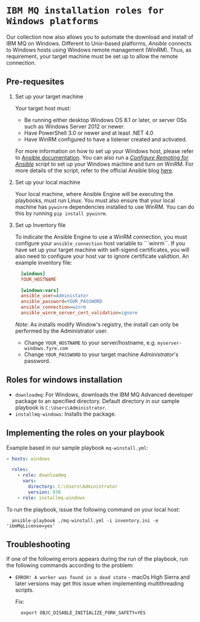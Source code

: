 # `IBM MQ installation roles for Windows platforms` 

Our collection now also allows you to automate the download and install of IBM MQ on Windows. Different to Unix-based platforms, _Ansible_ connects to Windows hosts using Windows remote management (WinRM). Thus, as requirement, your target machine must be set up to allow the remote connection. 

## Pre-requesites

1. Set up your target machine

    Your target host must:

    - Be running either desktop Windows OS 8.1 or later, or server OSs such as Windows Server 2012 or newer. 
    - Have PowerShell 3.0 or newer and at least .NET 4.0
    - Have WinRM configured to have a listener created and activated.

    For more information on how to set up your Windows host, please refer to [Ansible documentation](https://docs.ansible.com/ansible/latest/os_guide/windows_setup.html#winrm-listener). You can also run a [_Configure Remoting for Ansible_](https://raw.githubusercontent.com/ansible/ansible/devel/examples/scripts/ConfigureRemotingForAnsible.ps1) script to set up your Windows machine and turn on WinRM. For more details of the script, refer to the official Ansible blog [here](https://www.ansible.com/blog/connecting-to-a-windows-host). 

2. Set up your local machine

    Your local machine, where Ansible Engine will be executing the playbooks, must run Linux. You must also ensure that your local machine has ```pywinrm``` dependencies installed to use WinRM. You can do this by running ``` pip install pywinrm ```.

3. Set up Inventory file

    To indicate the Ansible Engine to use a WinRM connection, you must configure your ```ansible_connection``` host variable to ```winrm``. If you have set up your target machine with self-sigend certificates, you will also need to configure your host var to ignore certificate validtion. An example inventory file:

    ```ini
      [windows]
      YOUR_HOSTNAME

      [windows:vars]
      ansible_user=Administator
      ansible_password=YOUR_PASSWORD
      ansible_connection=winrm
      ansible_winrm_server_cert_validation=ignore
    ```

    *Note*: As installs modify Window's registry, the install can only be performed by the Administrator user. 
    - Change `YOUR_HOSTNAME` to your server/hostname, e.g. `myserver-windows.fyre.com`
    - Change `YOUR_PASSWORD` to your target machine *Administrator*'s password.

## Roles for windows installation

  - ``downloadmq``: For Windows, downloads the IBM MQ Advanced developer package to an specified directory. Default directory in our sample playbook is `C:\Users\Administrator`.
  - ``installmq-windows``: Installs the package.

## Implementing the roles on your playbook

  Example based in our sample playbook `mq-winstall.yml`:

  ```yaml
  - hosts: windows

    roles:
      - role: downloadmq
        vars:
          directory: C:\Users\Administrator
          version: 930
      - role: installmq-windows
```

  To run the playbook, issue the following command on your local host:

  ```
    ansible-playbook ./mq-winstall.yml -i inventory.ini -e 'ibmMqLicense=yes'
  ```

## Troubleshooting

If one of the following errors appears during the run of the playbook, run the following commands according to the problem:

- `ERROR! A worker was found in a dead state` - macOs High Sierra and later versions may get this issue when implementing multithreading scripts. 

  Fix:
  ```shell
    export OBJC_DISABLE_INITIALIZE_FORK_SAFETY=YES
  ```


